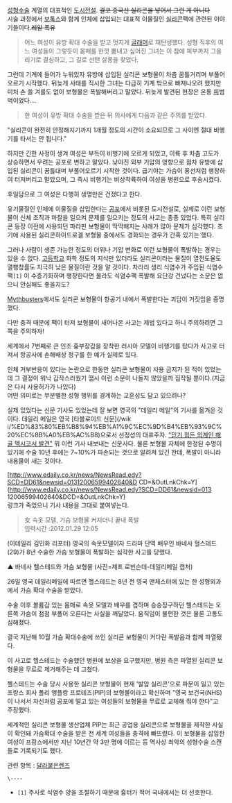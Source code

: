 [성형수술](%EC%84%B1%ED%98%95%EC%88%98%EC%88%A0.md) 계열의 대표적인
[도시전설](%EB%8F%84%EC%8B%9C%EC%A0%84%EC%84%A4.md). <del>결코 중국산 실리콘을 넣어서 그런 게
아니다</del>  
시술 과정에서 [보톡스](%EB%B3%B4%ED%86%A1%EC%8A%A4.md)와 함께 인체에 삽입되는 대표적 이물질인
[실리콘](%EC%8B%A4%EB%A6%AC%EC%BD%98.md)팩에 관련된 이야기들이다.<del>레알 폭유</del>

> 어느 여성이 유방 확대 수술을 받고 멋지게 [글래머](%EA%B8%80%EB%9E%98%EB%A8%B8.md)로 재탄생했다. 성형
직후의 여느 여성들이 그렇듯이 몸매를 한껏 뽐내고 싶어진 그녀는 이 참에 피부까지 그을리기로 결심하고, 그 길로 선탠 살롱을 찾았다.  
  
그런데 기계에 들어가 누워있자 유방에 삽입된 실리콘 보형물이 차츰 꿈틀거리며 부풀어오르기 시작했다. 뒤늦게 사태를 직시한 그녀는 다급히 기계
밖으로 빠져나오려 했지만 미처 손 쓸 겨를도 없이 보형물은 폭발해버리고 말았다. 뒤늦게 발견된 현장은 온통
[피](%ED%94%BC.md)범벅이었다….

> 한 여성이 유방 확대 수술을 받은 뒤 의사에게 다음과 같은 주의를 받았다.  
  
"실리콘이 완전히 안정해지기까지 1개월 정도의 시간이 소요되므로 그 사이엔 절대 비행기를 타서는 안 됩니다."  
  
하지만 긴한 사정이 생겨 여성은 부득이 비행기에 오르게 되었고, 이륙 후 차츰 고도가 상승하면서 우려는 공포로 변하고 말았다. 낮아진 외부
기압의 영향으로 점차 유방에 삽입된 실리콘이 꿈틀대며 부풀어오르기 시작한 것이다. 급기야는 가슴이 풍선처럼 팽창하여 터져버리고 말았으며, 그
즉시 비행기는 비상착륙하여 여성을 병원으로 후송시켰다.  
  
후일담으로 그 여성은 다행히 생명만은 건졌다고 한다.

유기물질인 인체에 이물질을 삽입한다는 [공포](%EA%B3%B5%ED%8F%AC.md)에서 비롯된 도시전설로, 실제로 이런 보형물이
신체 조직과 마찰을 일으켜 문제를 일으키는 정도의 사고는 종종 있었다. 특히 실리콘 등장 이전에 사용되던 파라핀 보형물이 딱딱해지는 사례가
많아 문제가 심각했다. 초기에 사용된 실리콘하이드로겔 보형물 중에서도 경화되는 경우가 간혹 있기는 했다.

그러나 사람이 생존 가능한 정도의 더위나 기압 변화로 이런 보형물이 폭발하는 경우는 있을 수 없다.
[고등학교](%EA%B3%A0%EB%93%B1%ED%95%99%EA%B5%90.md) 화학 정도의 지식만 있더라도 실리콘이라는 물질이
열전도율도 열팽창률도 지극히 낮은 물질이란 것을 알 것이다. 차라리 생리 식염수가 주입된 식염수팩`[1]` 이 수증기화하며 팽창한다면 몰라도
식염수팩 폭발해 요단강 건넜다는 소문은 없으니 안심해도 좋을지도?

[Mythbusters](Mythbusters.md)에서도 실리콘 보형물이 항공기 내에서 폭발한다는 괴담이 거짓임을 증명했다.

다만 충격 때문에 팩이 터져 보형물이 새어나온 사고는 제법 있다고 하니 주의하려면 그 쪽을 주의하자!

세계에서 7번째로 큰 인조 흉부장갑을 장착한 러시아 모델이 비행기를 탔다가 사고로 터져서 항공사에 손해배상 청구를 한 예가 실제로 있다.

인체 거부반응이 있다는 논란으로 한동안 실리콘 보형물이 사용 금지가 된 적이 있었는데 그 결정이 워낙 갑작스러웠기 땜시 이런 소문이 나돌지
않았을까 짐작될 뿐이다.(지금은 다시 사용허가가 나있다)  
어떤 의미로는 무분별한 성형 행위를 경계하는 교훈성도 담고 있으려나?

실제 있었다는 신문 기사도 있었는데 잘 보면 영국의 "데일리 메일"의 기사를 옮겨온 것이다. 데일리 메일은 영국 [타블로이드 신문](/wik
i/%ED%83%80%EB%B8%94%EB%A1%9C%EC%9D%B4%EB%93%9C%20%EC%8B%A0%EB%AC%B8)으로서 선정성의
대표주자. ["믿기 힘든 외계인 해골 멕시코서
발견"](http://blog.naver.com/PostView.nhn?blogId=samdady&logNo=30154177581) 뭐 이런
기사 내보내는 신문사다. 물론 보형물 자체에 한정된 수명이 있기에 수술 10년 후에는 7~10%가 파손되는 것으로 알려져 있긴 한데, 폭발이
아니라 내용물이 새는 것이다.

[http://www.edaily.co.kr/news/NewsRead.edy?SCD=DD61&newsid=01312006599402640&D
CD=&OutLnkChk=Y](http://www.edaily.co.kr/news/NewsRead.edy?SCD=DD61&newsid=013
12006599402640&DCD=&OutLnkChk=Y)  
링크가 죽었으니 기사 내용을 그대로 붙여넣는다.

> 女 속옷 모델, 가슴 보형물 커지더니 끝내 폭발  
입력시간 :2012.01.29 12:05  
  
(이데일리 김민화 리포터) 영국의 속옷모델이자 드라마 단역 배우인 바네사 헐스테드(29)가 8년 수술한 가슴 보형물이 폭발하는 심각한 사고를
당했다.  
  
▲ 바네사 헬스테드와 가슴 보형물 (사진=제프 로빈슨데-데일리메일 캡처)  
  
26일 영국 데일리메일에 따르면 헬스테드는 8년 전 영국 맨체스터에 있는 한 성형외과에서 가슴 확대 수술을 받았다.  
  
수술 이후 볼륨감 있는 몸매로 속옷 모델과 배우를 겸하며 승승장구하던 헬스테드는 오른쪽 가슴이 점점 부풀어 오른다는 사실을 깨달았다.
움직임이 불편한 것은 물론 고통도 심해졌다.  
  
결국 지난해 10월 가슴 확대수술에 쓰인 실리콘 보형물이 커다란 폭발음과 함께 파열됐다.  
  
이 사고로 헬스테드는 수술했던 병원에 보상을 요구했지만, 병원 측은 파열된 실리콘 보형물을 무료로 제거해주는 데 그쳤다.  
  
헬스테드는 수술 당시 사용한 실리콘 보형물이 현재 '발암 실리콘'으로 파문이 일고 있는 프랑스 회사 폴리 앵플랑 프로테즈(PIP)의
보형물이라고 확신하며 "영국 보건국(NHS)이 나서서 자신처럼 공포에 떨고 있는 여성들의 보형물을 무료로 교체해 줘야 한다"고 주장했다.  
  
세계적인 실리콘 보형물 생산업체 PIP는 최근 공업용 실리콘으로 보형물을 제작한 사실이 확인돼 가슴확대 수술을 받은 전 세계 여성들을 충격에
빠뜨렸다. 이 보형물을 삽입한 여성이 프랑스에서만 지난 10년간 약 3만 명에 이르는 등 역사상 최악의 성형수술 스캔들로 기록되기도 했다.

관련 항목 : [달라붙은렌즈](%EB%8B%AC%EB%9D%BC%EB%B6%99%EC%9D%80%20%EB%A0%8C%EC%A6%88.md)  

`\----`

  * `[1]` 주사로 식염수 양을 조절하기 때문에 흉터가 적어 국내에서는 더 선호한다.

